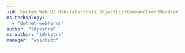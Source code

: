 ```yaml
---
uid: System.Web.UI.MobileControls.ObjectListCommandEventHandler
ms.technology: 
  - "dotnet-webforms"
author: "tdykstra"
ms.author: "tdykstra"
manager: "wpickett"
---
```


